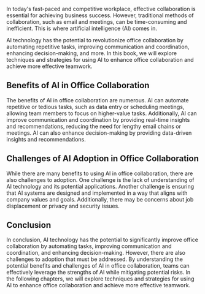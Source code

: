 
In today's fast-paced and competitive workplace, effective collaboration is essential for achieving business success. However, traditional methods of collaboration, such as email and meetings, can be time-consuming and inefficient. This is where artificial intelligence (AI) comes in.

AI technology has the potential to revolutionize office collaboration by automating repetitive tasks, improving communication and coordination, enhancing decision-making, and more. In this book, we will explore techniques and strategies for using AI to enhance office collaboration and achieve more effective teamwork.

Benefits of AI in Office Collaboration
--------------------------------------

The benefits of AI in office collaboration are numerous. AI can automate repetitive or tedious tasks, such as data entry or scheduling meetings, allowing team members to focus on higher-value tasks. Additionally, AI can improve communication and coordination by providing real-time insights and recommendations, reducing the need for lengthy email chains or meetings. AI can also enhance decision-making by providing data-driven insights and recommendations.

Challenges of AI Adoption in Office Collaboration
-------------------------------------------------

While there are many benefits to using AI in office collaboration, there are also challenges to adoption. One challenge is the lack of understanding of AI technology and its potential applications. Another challenge is ensuring that AI systems are designed and implemented in a way that aligns with company values and goals. Additionally, there may be concerns about job displacement or privacy and security issues.

Conclusion
----------

In conclusion, AI technology has the potential to significantly improve office collaboration by automating tasks, improving communication and coordination, and enhancing decision-making. However, there are also challenges to adoption that must be addressed. By understanding the potential benefits and challenges of AI in office collaboration, teams can effectively leverage the strengths of AI while mitigating potential risks. In the following chapters, we will explore techniques and strategies for using AI to enhance office collaboration and achieve more effective teamwork.
